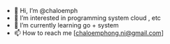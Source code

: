 - 👋 Hi, I’m @chaloemph
- 👀 I’m interested in programming system cloud , etc 
- 🌱 I’m currently learning go + system 
- 📫 How to reach me [chaloemphong.ni@gmail.com]

<!---
chaloemph/chaloemph is a ✨ special ✨ repository because its `README.md` (this file) appears on your GitHub profile.
You can click the Preview link to take a look at your changes.
--->
